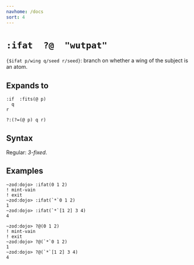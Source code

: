 ```yaml
---
navhome: /docs
sort: 4
---
```


# `:ifat  ?@  "wutpat"`

`{$ifat p/wing q/seed r/seed}`: branch on whether a wing 
of the subject is an atom.

## Expands to

```
:if  :fits(@ p)
  q
r
```

```
?:(?=(@ p) q r)
```

## Syntax

Regular: *3-fixed*.

## Examples

```
~zod:dojo> :ifat(0 1 2)
! mint-vain
! exit
~zod:dojo> :ifat(`*`0 1 2)
1
~zod:dojo> :ifat(`*`[1 2] 3 4)
4
```

```
~zod:dojo> ?@(0 1 2)
! mint-vain
! exit
~zod:dojo> ?@(`*`0 1 2)
1
~zod:dojo> ?@(`*`[1 2] 3 4)
4
```

